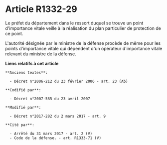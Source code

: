 # Article R1332-29

Le préfet du département dans le ressort duquel se trouve un point d'importance vitale veille à la réalisation du plan
particulier de protection de ce point.

L'autorité désignée par le ministre de la défense procède de même pour les points d'importance vitale qui dépendent d'un
opérateur d'importance vitale relevant du ministre de la défense.

**Liens relatifs à cet article**

	**Anciens textes**:

	  - Décret n°2006-212 du 23 février 2006 - art. 23 (Ab)

	**Codifié par**:

	  - Décret n°2007-585 du 23 avril 2007

	**Modifié par**:

	  - Décret n°2017-282 du 2 mars 2017 - art. 9

	**Cité par**:

	  - Arrêté du 31 mars 2017 - art. 2 (V)
	  - Code de la défense. - art. R1333-71 (V)
